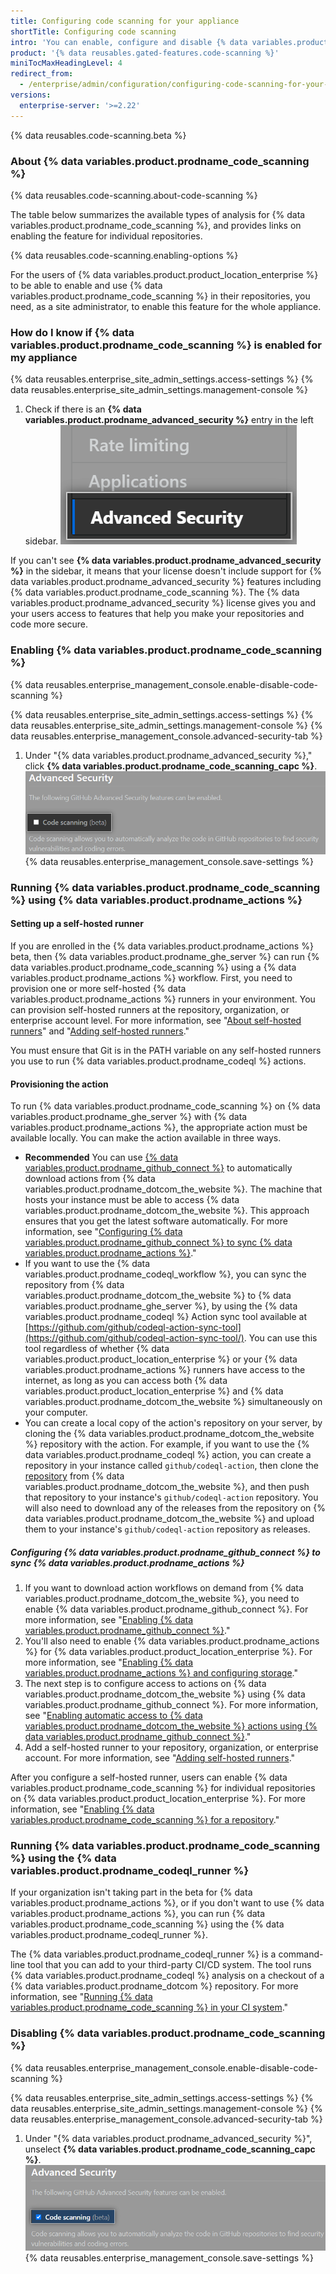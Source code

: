 ```yaml
---
title: Configuring code scanning for your appliance
shortTitle: Configuring code scanning
intro: 'You can enable, configure and disable {% data variables.product.prodname_code_scanning %} for {% data variables.product.product_location_enterprise %}. {% data variables.product.prodname_code_scanning_capc %} allows users to scan code for vulnerabilities and errors.'
product: '{% data reusables.gated-features.code-scanning %}'
miniTocMaxHeadingLevel: 4
redirect_from:
  - /enterprise/admin/configuration/configuring-code-scanning-for-your-appliance
versions:
  enterprise-server: '>=2.22'
---
```


{% data reusables.code-scanning.beta %}

### About {% data variables.product.prodname_code_scanning %}

{% data reusables.code-scanning.about-code-scanning %}

The table below summarizes the available types of analysis for {% data variables.product.prodname_code_scanning %}, and provides links on enabling the feature for individual repositories.

{% data reusables.code-scanning.enabling-options %}

For the users of {% data variables.product.product_location_enterprise %} to be able to enable and use {% data variables.product.prodname_code_scanning %} in their repositories, you need, as a site administrator, to enable this feature for the whole appliance.

### How do I know if {% data variables.product.prodname_code_scanning %} is enabled for my appliance

{% data reusables.enterprise_site_admin_settings.access-settings %}
{% data reusables.enterprise_site_admin_settings.management-console %}
1. Check if there is an **{% data variables.product.prodname_advanced_security %}** entry in the left sidebar.
![Advanced Security sidebar](/assets/images/enterprise/management-console/sidebar-advanced-security.png)

If you can't see **{% data variables.product.prodname_advanced_security %}** in the sidebar, it means that your license doesn't include support for {% data variables.product.prodname_advanced_security %} features including {% data variables.product.prodname_code_scanning %}. The {% data variables.product.prodname_advanced_security %} license gives you and your users access to features that help you make your repositories and code more secure. 

### Enabling {% data variables.product.prodname_code_scanning %}

{% data reusables.enterprise_management_console.enable-disable-code-scanning %}

{% data reusables.enterprise_site_admin_settings.access-settings %}
{% data reusables.enterprise_site_admin_settings.management-console %}
{% data reusables.enterprise_management_console.advanced-security-tab %}
1. Under "{% data variables.product.prodname_advanced_security %}," click **{% data variables.product.prodname_code_scanning_capc %}**.
![Checkbox to enable or disable {% data variables.product.prodname_code_scanning %}](/assets/images/enterprise/management-console/enable-code-scanning-checkbox.png)
{% data reusables.enterprise_management_console.save-settings %}


### Running {% data variables.product.prodname_code_scanning %} using {% data variables.product.prodname_actions %}

#### Setting up a self-hosted runner

If you are enrolled in the {% data variables.product.prodname_actions %} beta, then {% data variables.product.prodname_ghe_server %} can run {% data variables.product.prodname_code_scanning %} using a {% data variables.product.prodname_actions %} workflow. First, you need to provision one or more self-hosted {% data variables.product.prodname_actions %} runners in your environment. You can provision self-hosted runners at the repository, organization, or enterprise account level. For more information, see "[About self-hosted runners](/actions/hosting-your-own-runners/about-self-hosted-runners)" and "[Adding self-hosted runners](/actions/hosting-your-own-runners/adding-self-hosted-runners)."

You must ensure that Git is in the PATH variable on any self-hosted runners you use to run {% data variables.product.prodname_codeql %} actions.

#### Provisioning the action
To run {% data variables.product.prodname_code_scanning %} on {% data variables.product.prodname_ghe_server %} with {% data variables.product.prodname_actions %}, the appropriate action must be available locally. You can make the action available in three ways.

- **Recommended** You can use [{% data variables.product.prodname_github_connect %}](/enterprise/admin/configuration/connecting-github-enterprise-server-to-github-enterprise-cloud) to automatically download actions from {% data variables.product.prodname_dotcom_the_website %}. The machine that hosts your instance must be able to access {% data variables.product.prodname_dotcom_the_website %}. This approach ensures that you get the latest software automatically. For more information, see "[Configuring {% data variables.product.prodname_github_connect %} to sync {% data variables.product.prodname_actions %}](/enterprise/admin/configuration/configuring-code-scanning-for-your-appliance#configuring-github-connect-to-sync-github-actions)."
- If you want to use the {% data variables.product.prodname_codeql_workflow %}, you can sync the repository from {% data variables.product.prodname_dotcom_the_website %} to {% data variables.product.prodname_ghe_server %}, by using the {% data variables.product.prodname_codeql %} Action sync tool available at [https://github.com/github/codeql-action-sync-tool](https://github.com/github/codeql-action-sync-tool/). You can use this tool regardless of whether {% data variables.product.product_location_enterprise %} or your {% data variables.product.prodname_actions %} runners have access to the internet, as long as you can access both {% data variables.product.product_location_enterprise %} and {% data variables.product.prodname_dotcom_the_website %} simultaneously on your computer.
- You can create a local copy of the action's repository on your server, by cloning the {% data variables.product.prodname_dotcom_the_website %} repository with the action. For example, if you want to use the {% data variables.product.prodname_codeql %} action, you can create a repository in your instance called `github/codeql-action`, then clone the [repository](https://github.com/github/codeql-action) from {% data variables.product.prodname_dotcom_the_website %}, and then push that repository to your instance's `github/codeql-action` repository. You will also need to download any of the releases from the repository on {% data variables.product.prodname_dotcom_the_website %} and upload them to your instance's `github/codeql-action` repository as releases. 


##### Configuring {% data variables.product.prodname_github_connect %} to sync {% data variables.product.prodname_actions %}

1. If you want to download action workflows on demand from {% data variables.product.prodname_dotcom_the_website %}, you need to enable {% data variables.product.prodname_github_connect %}. For more information, see "[Enabling {% data variables.product.prodname_github_connect %}](/enterprise/admin/configuration/connecting-github-enterprise-server-to-github-enterprise-cloud#enabling-github-connect)."
2. You'll also need to enable {% data variables.product.prodname_actions %} for {% data variables.product.product_location_enterprise %}. For more information, see "[Enabling {% data variables.product.prodname_actions %} and configuring storage](/enterprise/admin/github-actions/enabling-github-actions-and-configuring-storage)."
3. The next step is to configure access to actions on {% data variables.product.prodname_dotcom_the_website %} using {% data variables.product.prodname_github_connect %}. For more information, see "[Enabling automatic access to {% data variables.product.prodname_dotcom_the_website %} actions using {% data variables.product.prodname_github_connect %}](/enterprise/admin/github-actions/enabling-automatic-access-to-githubcom-actions-using-github-connect)."
4. Add a self-hosted runner to your repository, organization, or enterprise account. For more information, see "[Adding self-hosted runners](/actions/hosting-your-own-runners/adding-self-hosted-runners)."

After you configure a self-hosted runner, users can enable {% data variables.product.prodname_code_scanning %} for individual repositories on {% data variables.product.product_location_enterprise %}. For more information, see "[Enabling {% data variables.product.prodname_code_scanning %} for a repository](/github/finding-security-vulnerabilities-and-errors-in-your-code/enabling-code-scanning-for-a-repository)."

### Running {% data variables.product.prodname_code_scanning %} using the {% data variables.product.prodname_codeql_runner %}
If your organization isn't taking part in the beta for {% data variables.product.prodname_actions %}, or if you don't want to use {% data variables.product.prodname_actions %}, you can run {% data variables.product.prodname_code_scanning %} using the {% data variables.product.prodname_codeql_runner %}. 

The {% data variables.product.prodname_codeql_runner %} is a command-line tool that you can add to your third-party CI/CD system. The tool runs {% data variables.product.prodname_codeql %} analysis on a checkout of a {% data variables.product.prodname_dotcom %} repository. For more information, see "[Running {% data variables.product.prodname_code_scanning %} in your CI system](/github/finding-security-vulnerabilities-and-errors-in-your-code/running-code-scanning-in-your-ci-system)."

### Disabling {% data variables.product.prodname_code_scanning %}

{% data reusables.enterprise_management_console.enable-disable-code-scanning %}

{% data reusables.enterprise_site_admin_settings.access-settings %}
{% data reusables.enterprise_site_admin_settings.management-console %}
{% data reusables.enterprise_management_console.advanced-security-tab %}
1. Under "{% data variables.product.prodname_advanced_security %}", unselect **{% data variables.product.prodname_code_scanning_capc %}**.
![Checkbox to enable or disable {% data variables.product.prodname_code_scanning %}](/assets/images/enterprise/management-console/code-scanning-disable.png)
{% data reusables.enterprise_management_console.save-settings %}
